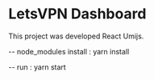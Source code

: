 # LetsVPN Dashboard
This project was developed React Umijs.

-- node_modules install : 
yarn install

-- run :
yarn start
